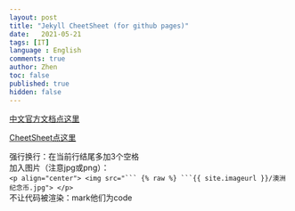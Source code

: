 ```yaml
---
layout: post
title: "Jekyll CheetSheet (for github pages)"
date:   2021-05-21
tags: [IT]
language : English
comments: true
author: Zhen
toc: false
published: true
hidden: false
---
```

[中文官方文档点这里](http://jekyllcn.com/docs/templates/)
<!-- more -->

[CheetSheet点这里](https://gist.github.com/JJediny/a466eed62cee30ad45e2)

强行换行：在当前行结尾多加3个空格   
加入图片（注意jpg或png）：    
`<p align="center"> <img src="```
{% raw %}
```{{ site.imageurl }}/澳洲纪念币.jpg"> </p>`    
不让代码被渲染：mark他们为code

<!--stackedit_data:
eyJoaXN0b3J5IjpbLTE4OTIwMzA1MTksMjA4MDM4NDk1NywxNz
I2NDUwNTA1LDE5NDE2NjYzNTksLTMxODgyMDk4OSwtMTM1MzE4
NDMzNSwxNTc3NDE0NzkyLC0yMDM3MTYyNzI4LC0yMTMxOTgwMD
E5LC0xMTc2MjM2NTk2LC0yMTEyODU3NTYyLDMyMjg5NTk2OSwt
NzIwODYzNDQ1LC05ODI5Njk3MTcsMTE0MDE5MDM5OCwtNzI5Mz
I4MzEzXX0=
-->